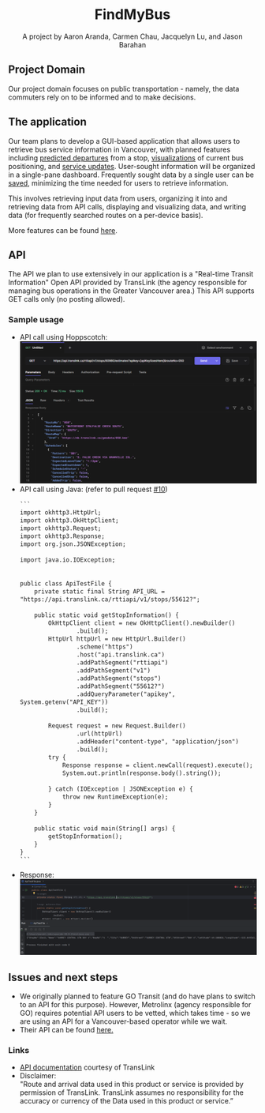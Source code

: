 <div align='center'>
    <!-- project title is up for debate!! -->
    <h1><b>FindMyBus</b></h1>
    <div>A project by Aaron Aranda, Carmen Chau, Jacquelyn Lu, and Jason Barahan</div>
</div>

## Project Domain
Our project domain focuses on public transportation - namely, the data commuters rely on to be informed and to make decisions.

## The application
Our team plans to develop a GUI-based application that allows users to retrieve bus service information in Vancouver, with planned features including <a href="https://github.com/JasonBarahan/csc207-project/issues/4">predicted departures</a> from a stop, <a href="https://github.com/JasonBarahan/csc207-project/issues/2">visualizations</a> of current bus positioning, and <a href="https://github.com/JasonBarahan/csc207-project/issues/3">service updates</a>. User-sought information will be organized in a single-pane dashboard. Frequently sought data by a single user can be <a href="https://github.com/JasonBarahan/csc207-project/issues/5">saved</a>, minimizing the time needed for users to retrieve information.

This involves retrieving input data from users, organizing it into and retrieving data from API calls, displaying and visualizing data, and writing data (for frequently searched routes on a per-device basis).

More features can be found <a href="https://github.com/JasonBarahan/csc207-project/issues?q=is%3Aissue+is%3Aopen+label%3Aenhancement">here</a>.

## API
The API we plan to use extensively in our application is a "Real-time Transit Information" Open API provided by TransLink (the agency responsible for managing bus operations in the Greater Vancouver area.) This API supports GET calls only (no posting allowed).

### Sample usage
<ul>
    <li>API call using Hoppscotch: <br>
    <img src="img/hoppscotch_call.png"</li>
    <li> API call using Java: (refer to pull request <a href=https://github.com/JasonBarahan/csc207-project/pull/10">#10</a>) <br></li>

    ```
    import okhttp3.HttpUrl;
    import okhttp3.OkHttpClient;
    import okhttp3.Request;
    import okhttp3.Response;
    import org.json.JSONException;
    
    import java.io.IOException;
    
    
    public class ApiTestFile {
        private static final String API_URL = "https://api.translink.ca/rttiapi/v1/stops/55612?";
    
        public static void getStopInformation() {
            OkHttpClient client = new OkHttpClient().newBuilder()
                    .build();
            HttpUrl httpUrl = new HttpUrl.Builder()
                    .scheme("https")
                    .host("api.translink.ca")
                    .addPathSegment("rttiapi")
                    .addPathSegment("v1")
                    .addPathSegment("stops")
                    .addPathSegment("55612?")
                    .addQueryParameter("apikey", System.getenv("API_KEY"))
                    .build();
    
            Request request = new Request.Builder()
                    .url(httpUrl)
                    .addHeader("content-type", "application/json")
                    .build();
            try {
                Response response = client.newCall(request).execute();
                System.out.println(response.body().string());
    
            } catch (IOException | JSONException e) {
                throw new RuntimeException(e);
            }
        }
    
        public static void main(String[] args) {
            getStopInformation();
        }
    }
    ```


<li>Response: <br>
<img src="img/javaCallOutput.png"</li></li>
</ul>


## Issues and next steps
<ul>
    <li>We originally planned to feature GO Transit (and do have plans to switch to an API for this purpose). However, Metrolinx (agency responsible for GO) requires potential API users to be vetted, which takes time - so we are using an API for a Vancouver-based operator while we wait.</li>
    <li>Their API can be found <a href="http://api.openmetrolinx.com/OpenDataAPI/Help/Index/en">here.</a></li>
</ul>

### Links
<!-- Some of the links here are empty and need to be filled. -->
<ul>
    <li><a href="https://www.translink.ca/about-us/doing-business-with-translink/app-developer-resources/rtti">API documentation</a> courtesy of TransLink</li>
    <li>Disclaimer: <br>"Route and arrival data used in this product or service is provided by permission of TransLink. TransLink assumes no responsibility for the accuracy or currency of the Data used in this product or service.”</li>
</ul>
